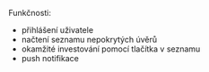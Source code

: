 Funkčnosti:

- přihlášení uživatele
- načtení seznamu nepokrytých úvěrů
- okamžité investování pomocí tlačítka v seznamu
- push notifikace